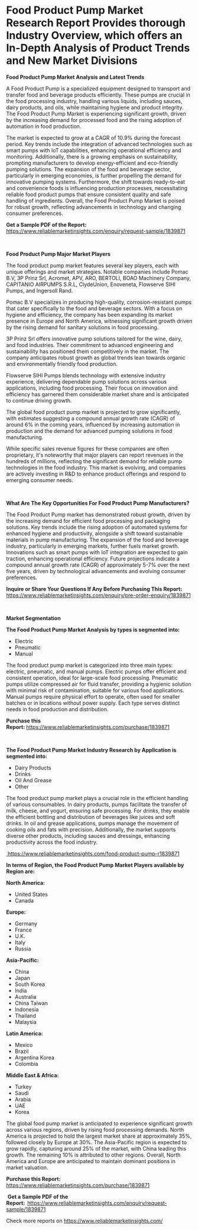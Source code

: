 <p><h1>Food Product Pump Market Research Report Provides thorough Industry Overview, which offers an In-Depth Analysis of Product Trends and New Market Divisions</h1></p><p><strong>Food Product Pump Market Analysis and Latest Trends</strong></p>
<p><p>A Food Product Pump is a specialized equipment designed to transport and transfer food and beverage products efficiently. These pumps are crucial in the food processing industry, handling various liquids, including sauces, dairy products, and oils, while maintaining hygiene and product integrity. The Food Product Pump Market is experiencing significant growth, driven by the increasing demand for processed food and the rising adoption of automation in food production. </p><p>The market is expected to grow at a CAGR of 10.9% during the forecast period. Key trends include the integration of advanced technologies such as smart pumps with IoT capabilities, enhancing operational efficiency and monitoring. Additionally, there is a growing emphasis on sustainability, prompting manufacturers to develop energy-efficient and eco-friendly pumping solutions. The expansion of the food and beverage sector, particularly in emerging economies, is further propelling the demand for innovative pumping systems. Furthermore, the shift towards ready-to-eat and convenience foods is influencing production processes, necessitating reliable food product pumps that ensure consistent quality and safe handling of ingredients. Overall, the Food Product Pump Market is poised for robust growth, reflecting advancements in technology and changing consumer preferences.</p></p>
<p><strong>Get a Sample PDF of the Report:&nbsp;</strong> <a href="https://www.reliablemarketinsights.com/enquiry/request-sample/1839871?utm_campaign=2200&utm_medium=2&utm_source=Github&utm_content=ia&utm_term=10042025&utm_id=food-product-pump">https://www.reliablemarketinsights.com/enquiry/request-sample/1839871</a></p>
<p>&nbsp;</p>
<p><strong>Food Product Pump Major Market Players</strong></p>
<p><p>The food product pump market features several key players, each with unique offerings and market strategies. Notable companies include Pomac B.V, 3P Prinz Srl, Acromet, APV, ARO, BERTOLI, BOAO Machinery Company, CAPITANIO AIRPUMPS S.R.L, ClydeUnion, Enoveneta, Flowserve SIHI Pumps, and Ingersoll Rand. </p><p>Pomac B.V specializes in producing high-quality, corrosion-resistant pumps that cater specifically to the food and beverage sectors. With a focus on hygiene and efficiency, the company has been expanding its market presence in Europe and North America, witnessing significant growth driven by the rising demand for sanitary solutions in food processing.</p><p>3P Prinz Srl offers innovative pump solutions tailored for the wine, dairy, and food industries. Their commitment to advanced engineering and sustainability has positioned them competitively in the market. The company anticipates robust growth as global trends lean towards organic and environmentally friendly food production.</p><p>Flowserve SIHI Pumps blends technology with extensive industry experience, delivering dependable pump solutions across various applications, including food processing. Their focus on innovation and efficiency has garnered them considerable market share and is anticipated to continue driving growth.</p><p>The global food product pump market is projected to grow significantly, with estimates suggesting a compound annual growth rate (CAGR) of around 6% in the coming years, influenced by increasing automation in production and the demand for advanced pumping solutions in food manufacturing.</p><p>While specific sales revenue figures for these companies are often proprietary, it's noteworthy that major players can report revenues in the hundreds of millions, reflecting the significant demand for reliable pump technologies in the food industry. This market is evolving, and companies are actively investing in R&D to enhance product offerings and respond to emerging consumer needs.</p></p>
<p>&nbsp;</p>
<p><strong>What Are The Key Opportunities For Food Product Pump Manufacturers?</strong></p>
<p><p>The Food Product Pump market has demonstrated robust growth, driven by the increasing demand for efficient food processing and packaging solutions. Key trends include the rising adoption of automated systems for enhanced hygiene and productivity, alongside a shift toward sustainable materials in pump manufacturing. The expansion of the food and beverage industry, particularly in emerging markets, further fuels market growth. Innovations such as smart pumps with IoT integration are expected to gain traction, enhancing operational efficiency. Future projections indicate a compound annual growth rate (CAGR) of approximately 5-7% over the next five years, driven by technological advancements and evolving consumer preferences.</p></p>
<p><strong>Inquire or Share Your Questions If Any Before Purchasing This Report:</strong> <a href="https://www.reliablemarketinsights.com/enquiry/pre-order-enquiry/1839871?utm_campaign=2200&utm_medium=2&utm_source=Github&utm_content=ia&utm_term=10042025&utm_id=food-product-pump">https://www.reliablemarketinsights.com/enquiry/pre-order-enquiry/1839871</a></p>
<p>&nbsp;</p>
<p><strong>Market Segmentation</strong></p>
<p><strong>The Food Product Pump Market Analysis by types is segmented into:</strong></p>
<p><ul><li>Electric</li><li>Pneumatic</li><li>Manual</li></ul></p>
<p><p>The food product pump market is categorized into three main types: electric, pneumatic, and manual pumps. Electric pumps offer efficient and consistent operation, ideal for large-scale food processing. Pneumatic pumps utilize compressed air for fluid transfer, providing a hygienic solution with minimal risk of contamination, suitable for various food applications. Manual pumps require physical effort to operate, often used for smaller batches or in locations without power supply. Each type serves distinct needs in food production and distribution.</p></p>
<p><strong>Purchase this Report:&nbsp;</strong><a href="https://www.reliablemarketinsights.com/purchase/1839871?utm_campaign=2200&utm_medium=2&utm_source=Github&utm_content=ia&utm_term=10042025&utm_id=food-product-pump">https://www.reliablemarketinsights.com/purchase/1839871</a></p>
<p>&nbsp;</p>
<p><strong>The Food Product Pump Market Industry Research by Application is segmented into:</strong></p>
<p><ul><li>Dairy Products</li><li>Drinks</li><li>Oil And Grease</li><li>Other</li></ul></p>
<p><p>The food product pump market plays a crucial role in the efficient handling of various consumables. In dairy products, pumps facilitate the transfer of milk, cheese, and yogurt, ensuring safe processing. For drinks, they enable the efficient bottling and distribution of beverages like juices and soft drinks. In oil and grease applications, pumps manage the movement of cooking oils and fats with precision. Additionally, the market supports diverse other products, including sauces and dressings, enhancing productivity across the food industry.</p></p>
<p><a href="https://www.reliablemarketinsights.com/food-product-pump-r1839871?utm_campaign=2200&utm_medium=2&utm_source=Github&utm_content=ia&utm_term=10042025&utm_id=food-product-pump">&nbsp;https://www.reliablemarketinsights.com/food-product-pump-r1839871</a></p>
<p><strong>In terms of Region, the Food Product Pump Market Players available by Region are:</strong></p>
<p>
    <p> <strong> North America: </strong>
        <ul>
            <li>United States</li>
            <li>Canada</li>
        </ul>
        </p> 
    <p> <strong> Europe: </strong>
        <ul>
            <li>Germany</li>
            <li>France</li>
            <li>U.K.</li>
            <li>Italy</li>
            <li>Russia</li>
        </ul>
        </p> 
    <p> <strong> Asia-Pacific: </strong>
        <ul>
            <li>China</li>
            <li>Japan</li>
            <li>South Korea</li>
            <li>India</li>
            <li>Australia</li>
            <li>China Taiwan</li>
            <li>Indonesia</li>
            <li>Thailand</li>
            <li>Malaysia</li>
        </ul>
        </p> 
    <p> <strong> Latin America: </strong>
        <ul>
            <li>Mexico</li>
            <li>Brazil</li>
            <li>Argentina Korea</li>
            <li>Colombia</li>
        </ul>
        </p> 
    <p> <strong> Middle East & Africa: </strong>
        <ul>
            <li>Turkey</li>
            <li>Saudi</li>
            <li>Arabia</li>
            <li>UAE</li>
            <li>Korea</li>
        </ul>
    </p>
    </p>
<p><p>The global food pump market is anticipated to experience significant growth across various regions, driven by rising food processing demands. North America is projected to hold the largest market share at approximately 35%, followed closely by Europe at 30%. The Asia-Pacific region is expected to grow rapidly, capturing around 25% of the market, with China leading this growth. The remaining 10% is attributed to other regions. Overall, North America and Europe are anticipated to maintain dominant positions in market valuation.</p></p>
<p><strong>Purchase this Report: </strong><a href="https://www.reliablemarketinsights.com/purchase/1839871?utm_campaign=2200&utm_medium=2&utm_source=Github&utm_content=ia&utm_term=10042025&utm_id=food-product-pump">https://www.reliablemarketinsights.com/purchase/1839871</a></p>
<p>&nbsp;<strong>Get a Sample PDF of the Report:&nbsp;&nbsp;</strong><a href="https://www.reliablemarketinsights.com/enquiry/request-sample/1839871?utm_campaign=2200&utm_medium=2&utm_source=Github&utm_content=ia&utm_term=10042025&utm_id=food-product-pump">https://www.reliablemarketinsights.com/enquiry/request-sample/1839871</a></p>
<p><strong></strong></p>
<p>Check more reports on <a href="https://www.reliablemarketinsights.com/?utm_campaign=2200&utm_medium=2&utm_source=Github&utm_content=ia&utm_term=10042025&utm_id=food-product-pump">https://www.reliablemarketinsights.com/</a></p>